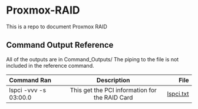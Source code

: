 # Proxmox-RAID
This is a repo to document Proxmox RAID

## Command Output Reference


All of the outputs are in Command_Outputs/
The piping to the file is not included in the reference command.


| Command Ran | Description | File |
|:------------| :---------: | ---: |
| lspci -vvv -s 03:00.0 | This get the PCI information for the RAID Card | [lspci.txt](https://github.com/sschatz1997/Proxmox-RAID/Command_Outputs/lspci.txt)